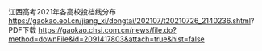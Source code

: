 江西高考2021年各高校投档线分布
https://gaokao.eol.cn/jiang_xi/dongtai/202107/t20210726_2140236.shtml?
PDF下载
https://gaokao.chsi.com.cn/news/file.do?method=downFile&id=2091417803&attach=true&hist=false
